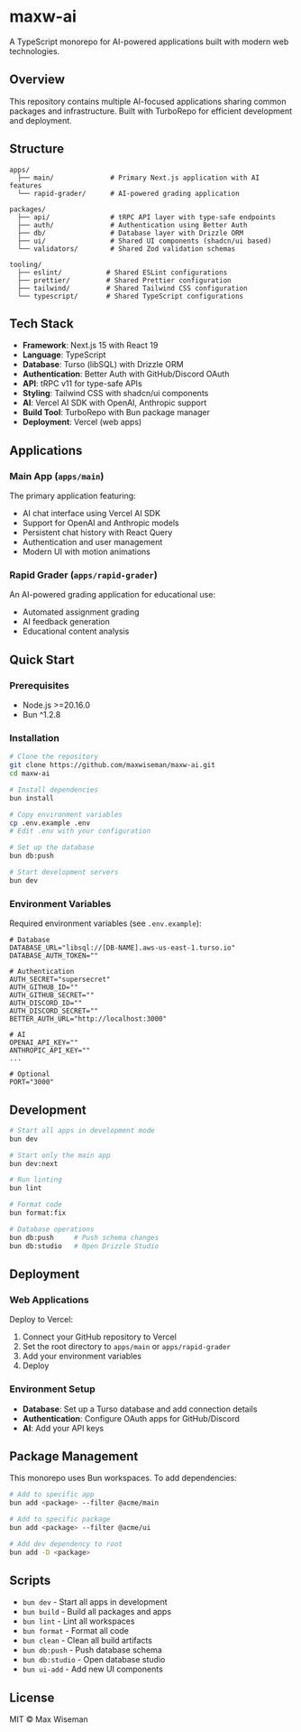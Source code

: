 # maxw-ai

A TypeScript monorepo for AI-powered applications built with modern web technologies.

## Overview

This repository contains multiple AI-focused applications sharing common packages and infrastructure. Built with TurboRepo for efficient development and deployment.

## Structure

```text
apps/
  ├── main/              # Primary Next.js application with AI features
  └── rapid-grader/      # AI-powered grading application

packages/
  ├── api/               # tRPC API layer with type-safe endpoints
  ├── auth/              # Authentication using Better Auth
  ├── db/                # Database layer with Drizzle ORM
  ├── ui/                # Shared UI components (shadcn/ui based)
  └── validators/        # Shared Zod validation schemas

tooling/
  ├── eslint/           # Shared ESLint configurations
  ├── prettier/         # Shared Prettier configuration
  ├── tailwind/         # Shared Tailwind CSS configuration
  └── typescript/       # Shared TypeScript configurations
```

## Tech Stack

- **Framework**: Next.js 15 with React 19
- **Language**: TypeScript
- **Database**: Turso (libSQL) with Drizzle ORM
- **Authentication**: Better Auth with GitHub/Discord OAuth
- **API**: tRPC v11 for type-safe APIs
- **Styling**: Tailwind CSS with shadcn/ui components
- **AI**: Vercel AI SDK with OpenAI, Anthropic support
- **Build Tool**: TurboRepo with Bun package manager
- **Deployment**: Vercel (web apps)

## Applications

### Main App (`apps/main`)

The primary application featuring:

- AI chat interface using Vercel AI SDK
- Support for OpenAI and Anthropic models
- Persistent chat history with React Query
- Authentication and user management
- Modern UI with motion animations

### Rapid Grader (`apps/rapid-grader`)

An AI-powered grading application for educational use:

- Automated assignment grading
- AI feedback generation
- Educational content analysis

## Quick Start

### Prerequisites

- Node.js >=20.16.0
- Bun ^1.2.8

### Installation

```bash
# Clone the repository
git clone https://github.com/maxwiseman/maxw-ai.git
cd maxw-ai

# Install dependencies
bun install

# Copy environment variables
cp .env.example .env
# Edit .env with your configuration

# Set up the database
bun db:push

# Start development servers
bun dev
```

### Environment Variables

Required environment variables (see `.env.example`):

```env
# Database
DATABASE_URL="libsql://[DB-NAME].aws-us-east-1.turso.io"
DATABASE_AUTH_TOKEN=""

# Authentication
AUTH_SECRET="supersecret"
AUTH_GITHUB_ID=""
AUTH_GITHUB_SECRET=""
AUTH_DISCORD_ID=""
AUTH_DISCORD_SECRET=""
BETTER_AUTH_URL="http://localhost:3000"

# AI
OPENAI_API_KEY=""
ANTHROPIC_API_KEY=""
...

# Optional
PORT="3000"
```

## Development

```bash
# Start all apps in development mode
bun dev

# Start only the main app
bun dev:next

# Run linting
bun lint

# Format code
bun format:fix

# Database operations
bun db:push     # Push schema changes
bun db:studio   # Open Drizzle Studio
```

## Deployment

### Web Applications

Deploy to Vercel:

1. Connect your GitHub repository to Vercel
2. Set the root directory to `apps/main` or `apps/rapid-grader`
3. Add your environment variables
4. Deploy

### Environment Setup

- **Database**: Set up a Turso database and add connection details
- **Authentication**: Configure OAuth apps for GitHub/Discord
- **AI**: Add your API keys

## Package Management

This monorepo uses Bun workspaces. To add dependencies:

```bash
# Add to specific app
bun add <package> --filter @acme/main

# Add to specific package
bun add <package> --filter @acme/ui

# Add dev dependency to root
bun add -D <package>
```

## Scripts

- `bun dev` - Start all apps in development
- `bun build` - Build all packages and apps
- `bun lint` - Lint all workspaces
- `bun format` - Format all code
- `bun clean` - Clean all build artifacts
- `bun db:push` - Push database schema
- `bun db:studio` - Open database studio
- `bun ui-add` - Add new UI components

## License

MIT © Max Wiseman
